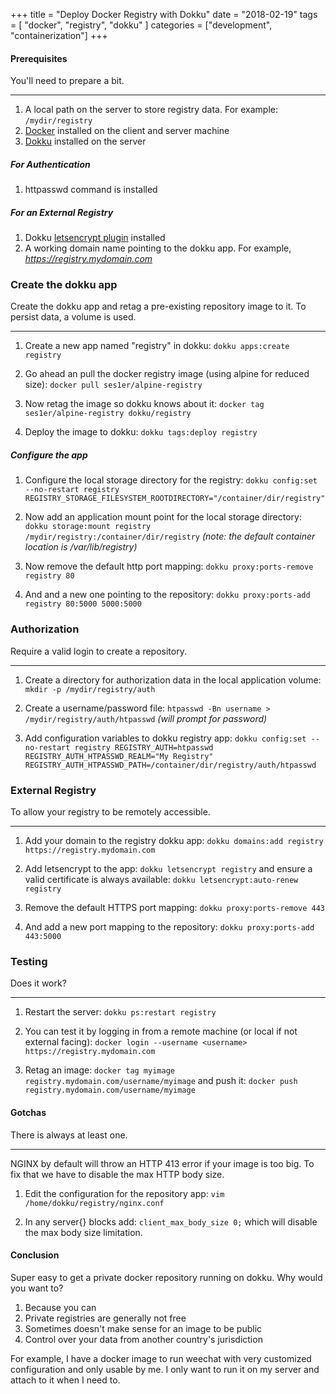 +++
title = "Deploy Docker Registry with Dokku"
date = "2018-02-19"
tags = [ "docker", "registry", "dokku" ]
categories = ["development", "containerization"]
+++

#### Prerequisites

You'll need to prepare a bit.

-----

1. A local path on the server to store registry data. For example: `/mydir/registry`
2. [Docker](https://www.docker.com/community-edition#/download) installed on the client and server machine
3. [Dokku](http://dokku.viewdocs.io/dokku/) installed on the server

##### For Authentication

1. httpasswd command is installed

##### For an External Registry

1. Dokku [letsencrypt plugin](https://github.com/dokku/dokku-letsencrypt) installed
2. A working domain name pointing to the dokku app. For example, *https://registry.mydomain.com*

### Create the dokku app

Create the dokku app and retag a pre-existing repository image to it.
To persist data, a volume is used.

-----

1. Create a new app named "registry" in dokku: `dokku apps:create registry`

2. Go ahead an pull the docker registry image (using alpine for reduced size): `docker pull ses1er/alpine-registry`

3. Now retag the image so dokku knows about it: `docker tag ses1er/alpine-registry dokku/registry`

4. Deploy the image to dokku: `dokku tags:deploy registry`

##### Configure the app

1. Configure the local storage directory for the registry: `dokku config:set --no-restart registry REGISTRY_STORAGE_FILESYSTEM_ROOTDIRECTORY="/container/dir/registry"`

2. Now add an application mount point for the local storage directory: `dokku storage:mount registry /mydir/registry:/container/dir/registry`  *(note: the default container location is /var/lib/registry)*

3. Now remove the default http port mapping: `dokku proxy:ports-remove registry 80`

4. And and a new one pointing to the repository: `dokku proxy:ports-add registry 80:5000 5000:5000`

### Authorization

Require a valid login to create a repository.

-----

1. Create a directory for authorization data in the local application volume: `mkdir -p /mydir/registry/auth`

2. Create a username/password file: `htpasswd -Bn username > /mydir/registry/auth/htpasswd` *(will prompt for password)*

3. Add configuration variables to dokku registry app: `dokku config:set --no-restart registry REGISTRY_AUTH=htpasswd REGISTRY_AUTH_HTPASSWD_REALM="My Registry" REGISTRY_AUTH_HTPASSWD_PATH=/container/dir/registry/auth/htpasswd`


### External Registry
To allow your registry to be remotely accessible.

-----

1. Add your domain to the registry dokku app: `dokku domains:add registry https://registry.mydomain.com` 

2. Add letsencrypt to the app: `dokku letsencrypt registry` and ensure a valid certificate is always available: `dokku letsencrypt:auto-renew registry`

3. Remove the default HTTPS port mapping: `dokku proxy:ports-remove 443`

4. And add a new port mapping to the repository: `dokku proxy:ports-add 443:5000`

### Testing
Does it work?

-----

1. Restart the server: `dokku ps:restart registry`

2. You can test it by logging in from a remote machine (or local if not external facing): `docker login --username <username> https://registry.mydomain.com`

3. Retag an image: `docker tag myimage registry.mydomain.com/username/myimage` and push it: `docker push registry.mydomain.com/username/myimage`

#### Gotchas

There is always at least one.

-----

NGINX by default will throw an HTTP 413 error if your image is too big.  To fix that we have to disable the max HTTP body size.

1. Edit the configuration for the repository app: `vim /home/dokku/registry/nginx.conf`

2. In any server{} blocks add: `client_max_body_size 0;` which will disable the max body size limitation.


#### Conclusion

Super easy to get a private docker repository running on dokku.   Why would you want to?  

1. Because you can
2. Private registries are generally not free
3. Sometimes doesn't make sense for an image to be public
4. Control over your data from another country's jurisdiction

For example, I have a docker image to run weechat with very customized configuration and only usable by me.  I only want to run it on my server and attach to it when I need to.


